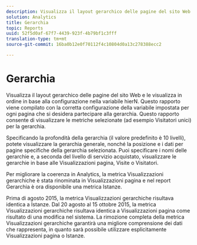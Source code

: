 ```yaml
---
description: Visualizza il layout gerarchico delle pagine del sito Web e le visualizza in ordine in base alla configurazione nella variabile hierN. Questo rapporto viene compilato con la corretta configurazione della variabile impostata per ogni pagina che si desidera partecipare alla gerarchia. Questo rapporto consente di visualizzare le metriche selezionate (ad esempio Visitatori unici) per la gerarchia.
solution: Analytics
title: Gerarchia
topic: Reports
uuid: 52f5d0af-67f7-4439-923f-4b79bf1c3fff
translation-type: tm+mt
source-git-commit: 16ba0b12e0f70112f4c10804d0a13c278388ecc2

---
```



# Gerarchia

Visualizza il layout gerarchico delle pagine del sito Web e le visualizza in ordine in base alla configurazione nella variabile hierN. Questo rapporto viene compilato con la corretta configurazione della variabile impostata per ogni pagina che si desidera partecipare alla gerarchia. Questo rapporto consente di visualizzare le metriche selezionate (ad esempio Visitatori unici) per la gerarchia.

Specificando la profondità della gerarchia (il valore predefinito è 10 livelli), potete visualizzare la gerarchia generale, nonché la posizione e i dati per pagine specifiche della gerarchia selezionata. Puoi specificare i nomi delle gerarchie e, a seconda del livello di servizio acquistato, visualizzare le gerarchie in base alle Visualizzazioni pagina, Visite o Visitatori.

Per migliorare la coerenza in Analytics, la metrica Visualizzazioni gerarchiche è stata rinominata in Visualizzazioni pagina e nel report Gerarchia è ora disponibile una metrica Istanze.

Prima di agosto 2015, la metrica Visualizzazioni gerarchiche risultava identica a Istanze. Dal 20 agosto al 15 ottobre 2015, la metrica Visualizzazioni gerarchiche risultava identica a Visualizzazioni pagina come risultato di una modifica nel sistema. La rimozione completa della metrica Visualizzazioni gerarchiche garantirà una migliore comprensione dei dati che rappresenta, in quanto sarà possibile utilizzare esplicitamente Visualizzazioni pagina o Istanze.
